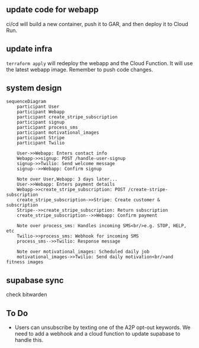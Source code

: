 ## update code for webapp

ci/cd will build a new container, push it to GAR, and then deploy it to Cloud Run.

## update infra

`terraform apply` will redeploy the webapp and the Cloud Function. It will use the latest webapp image. Remember to push code changes.

## system design

```mermaid
sequenceDiagram
    participant User
    participant Webapp
    participant create_stripe_subscription
    participant signup
    participant process_sms
    participant motivational_images
    participant Stripe
    participant Twilio

    User->>Webapp: Enters contact info
    Webapp->>signup: POST /handle-user-signup
    signup->>Twilio: Send welcome message
    signup-->>Webapp: Confirm signup

    Note over User,Webapp: 3 days later...
    User->>Webapp: Enters payment details
    Webapp->>create_stripe_subscription: POST /create-stripe-subscription
    create_stripe_subscription->>Stripe: Create customer & subscription
    Stripe-->>create_stripe_subscription: Return subscription
    create_stripe_subscription-->>Webapp: Confirm payment

    Note over process_sms: Handles incoming SMS<br/>e.g. STOP, HELP, etc
    Twilio->>process_sms: Webhook for incoming SMS
    process_sms-->>Twilio: Response message

    Note over motivational_images: Scheduled daily job
    motivational_images->>Twilio: Send daily motivation<br/>and fitness images
```

## supabase sync

check bitwarden

## To Do

- Users can unsubscribe by texting one of the A2P opt-out keywords. We need to add a webhook and a cloud function to update supabase to handle this.